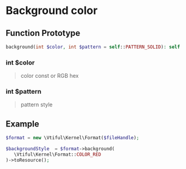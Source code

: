 # Background color

## **Function Prototype**

```php
background(int $color, int $pattern = self::PATTERN_SOLID): self
```

### **int $color**

> color const or RGB hex

### **int $pattern**

> pattern style

## Example

```php
$format = new \Vtiful\Kernel\Format($fileHandle);

$backgroundStyle  = $format->background(
   \Vtiful\Kernel\Format::COLOR_RED
)->toResource();
```

